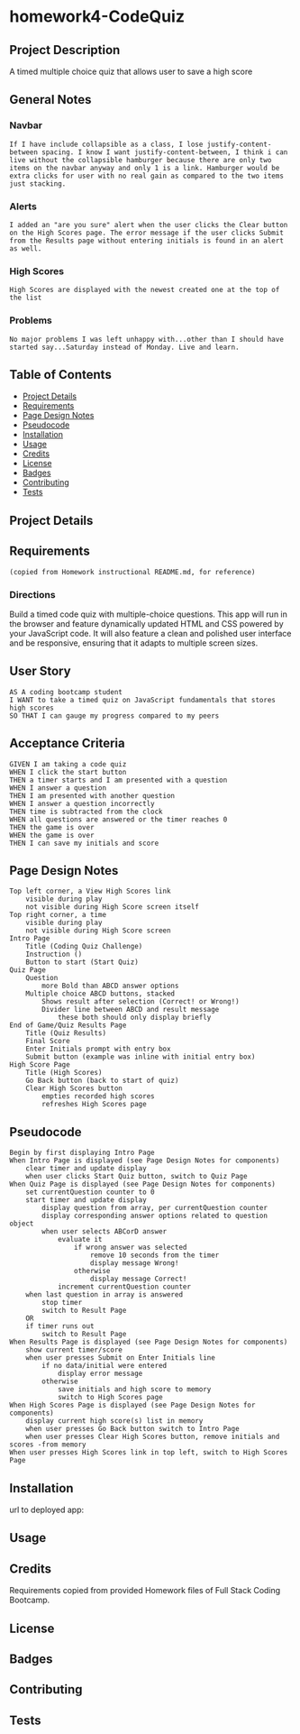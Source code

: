 # homework4-CodeQuiz

## Project Description
A timed multiple choice quiz that allows user to save a high score

## General Notes
### Navbar
```
If I have include collapsible as a class, I lose justify-content-between spacing. I know I want justify-content-between, I think i can live without the collapsible hamburger because there are only two items on the navbar anyway and only 1 is a link. Hamburger would be extra clicks for user with no real gain as compared to the two items just stacking.
```
### Alerts
```
I added an "are you sure" alert when the user clicks the Clear button on the High Scores page. The error message if the user clicks Submit from the Results page without entering initials is found in an alert as well.
```
### High Scores
```
High Scores are displayed with the newest created one at the top of the list
```
### Problems
```
No major problems I was left unhappy with...other than I should have started say...Saturday instead of Monday. Live and learn.
```

## Table of Contents
* [Project Details](#project-details)
* [Requirements](#requirements)
* [Page Design Notes](#page-design-notes)
* [Pseudocode](#pseudocode)
* [Installation](#installation)
* [Usage](#usage)
* [Credits](#credits)
* [License](#license)
* [Badges](#badges)
* [Contributing](#contributing)
* [Tests](#tests)

## Project Details

## Requirements 
    (copied from Homework instructional README.md, for reference)

### Directions
Build a timed code quiz with multiple-choice questions. This app will run in the browser and feature dynamically updated HTML and CSS powered by your JavaScript code. It will also feature a clean and polished user interface and be responsive, ensuring that it adapts to multiple screen sizes.

## User Story

```
AS A coding bootcamp student
I WANT to take a timed quiz on JavaScript fundamentals that stores high scores
SO THAT I can gauge my progress compared to my peers
```

## Acceptance Criteria

```
GIVEN I am taking a code quiz
WHEN I click the start button
THEN a timer starts and I am presented with a question
WHEN I answer a question
THEN I am presented with another question
WHEN I answer a question incorrectly
THEN time is subtracted from the clock
WHEN all questions are answered or the timer reaches 0
THEN the game is over
WHEN the game is over
THEN I can save my initials and score
```

## Page Design Notes
```
Top left corner, a View High Scores link
    visible during play
    not visible during High Score screen itself
Top right corner, a time
    visible during play
    not visible during High Score screen
Intro Page
    Title (Coding Quiz Challenge)
    Instruction ()
    Button to start (Start Quiz)
Quiz Page
    Question
        more Bold than ABCD answer options
    Multiple choice ABCD buttons, stacked
        Shows result after selection (Correct! or Wrong!)
        Divider line between ABCD and result message
            these both should only display briefly
End of Game/Quiz Results Page
    Title (Quiz Results)
    Final Score
    Enter Initials prompt with entry box
    Submit button (example was inline with initial entry box)
High Score Page
    Title (High Scores)
    Go Back button (back to start of quiz)
    Clear High Scores button 
        empties recorded high scores
        refreshes High Scores page
```

## Pseudocode
```
Begin by first displaying Intro Page 
When Intro Page is displayed (see Page Design Notes for components)
    clear timer and update display
    when user clicks Start Quiz button, switch to Quiz Page
When Quiz Page is displayed (see Page Design Notes for components)
    set currentQuestion counter to 0
    start timer and update display
        display question from array, per currentQuestion counter
        display corresponding answer options related to question object
        when user selects ABCorD answer
            evaluate it
                if wrong answer was selected
                    remove 10 seconds from the timer
                    display message Wrong!
                otherwise
                    display message Correct!
            increment currentQuestion counter
    when last question in array is answered
        stop timer
        switch to Result Page
    OR
    if timer runs out
        switch to Result Page
When Results Page is displayed (see Page Design Notes for components)
    show current timer/score
    when user presses Submit on Enter Initials line
        if no data/initial were entered
            display error message
        otherwise
            save initials and high score to memory
            switch to High Scores page
When High Scores Page is displayed (see Page Design Notes for components)
    display current high score(s) list in memory
    when user presses Go Back button switch to Intro Page
    when user presses Clear High Scores button, remove initials and scores -from memory
When user presses High Scores link in top left, switch to High Scores Page
```

## Installation
url to deployed app: 

## Usage

## Credits
Requirements copied from provided Homework files of Full Stack Coding Bootcamp.

## License

## Badges

## Contributing

## Tests